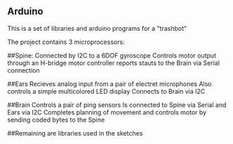 ## Arduino

This is a set of libraries and arduino programs for a "trashbot"



The project contains 3 microprocessors:

##Spine: 
Connected by I2C to a 6DOF gyroscope
Controls motor output through an H-bridge motor controller
reports stauts to the Brain via Serial connection

##Ears
Recieves analog input from a pair of electret microphones
Also controls a simple multicolored LED display
Connects to Brain via I2C

##Brain
Controls a pair of ping sensors
Is connected to Spine via Serial and Ears via I2C
Completes planning of movement and controls motor by sending coded bytes to the Spine


##Remaining are libraries used in the sketches